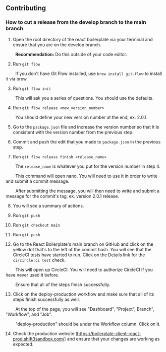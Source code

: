 ## Contributing

### How to cut a release from the develop branch to the main branch

1. Open the root directory of the react boilerplate via your terminal and ensure that you are on the develop branch.

&nbsp;&nbsp;&nbsp;&nbsp;&nbsp;&nbsp;&nbsp; **Recommendation:** Do this outside of your code editor.

2. Run `git flow` 

&nbsp;&nbsp;&nbsp;&nbsp;&nbsp;&nbsp;&nbsp; If you don't have Git Flow installed, use `brew install git-flow` to install it via brew.

3. Run `git flow init`

&nbsp;&nbsp;&nbsp;&nbsp;&nbsp;&nbsp;&nbsp; This will ask you a series of questions. You should use the defaults.

4. Run `git flow release <new_version_number>`

&nbsp;&nbsp;&nbsp;&nbsp;&nbsp;&nbsp;&nbsp; You should define your new version number at the end, ex. 2.0.1.

5. Go to the `package.json` file and increase the version number so that it is consistent with the version number from the previous step.

6. Commit and push the edit that you made to `package.json` in the previous step.

7. Run `git flow release finish <release_name>`

&nbsp;&nbsp;&nbsp;&nbsp;&nbsp;&nbsp;&nbsp; The `release_name` is whatever you put for the version number in step 4. 

&nbsp;&nbsp;&nbsp;&nbsp;&nbsp;&nbsp;&nbsp; This command will open nano. You will need to use it in order to write and submit a commit message. 

&nbsp;&nbsp;&nbsp;&nbsp;&nbsp;&nbsp;&nbsp; After submitting the message, you will then need to write and submit a message for the commit's tag, ex. version 2.0.1 release.

8. You will see a summary of actions.

9. Run `git push`

10. Run `git checkout main`

11. Run `git push`

12. Go to the React Boilerplate's main branch on GitHub and click on the yellow dot that's to the left of the commit hash. You will see that the CircleCI tests have started to run. Click on the Details link for the `ci/circle:ci test` check.

&nbsp;&nbsp;&nbsp;&nbsp;&nbsp;&nbsp;&nbsp; This will open up CircleCI. You will need to authorize CircleCI if you have never used it before.

&nbsp;&nbsp;&nbsp;&nbsp;&nbsp;&nbsp;&nbsp; Ensure that all of the steps finish successfully.

13. Click on the deploy-production workflow and make sure that all of its steps finish successfully as well.

&nbsp;&nbsp;&nbsp;&nbsp;&nbsp;&nbsp;&nbsp; At the top of the page, you will see "Dashboard", "Project", Branch", "Workflow", and "Job".

&nbsp;&nbsp;&nbsp;&nbsp;&nbsp;&nbsp;&nbsp; "deploy-production" should be under the Workflow column. Click on it.

14. Check the production website (https://boilerplate-client-react-prod.shift3sandbox.com/) and ensure that your changes are working as expected.
